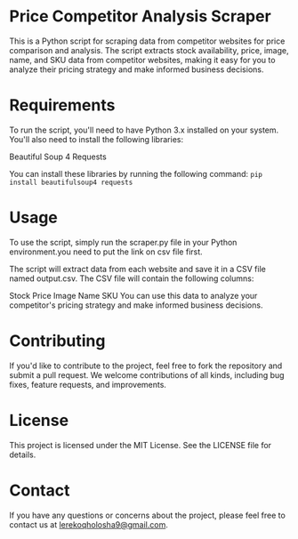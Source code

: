 # Price Competitor Analysis Scraper

This is a Python script for scraping data from competitor websites for price comparison and analysis. The script extracts stock availability, price, image, name, and SKU data from competitor websites, making it easy for you to analyze their pricing strategy and make informed business decisions.

# Requirements

To run the script, you'll need to have Python 3.x installed on your system. You'll also need to install the following libraries:

Beautiful Soup 4
Requests

You can install these libraries by running the following command:
`pip install beautifulsoup4 requests`

 # Usage
To use the script, simply run the scraper.py file in your Python environment.you need to put the link on csv file first.

The script will extract data from each website and save it in a CSV file named output.csv. The CSV file will contain the following columns:

Stock
Price
Image
Name
SKU
You can use this data to analyze your competitor's pricing strategy and make informed business decisions.

# Contributing
If you'd like to contribute to the project, feel free to fork the repository and submit a pull request. We welcome contributions of all kinds, including bug fixes, feature requests, and improvements.

# License
This project is licensed under the MIT License. See the LICENSE file for details.

# Contact
If you have any questions or concerns about the project, please feel free to contact us at lerekoqholosha9@gmail.com. 
